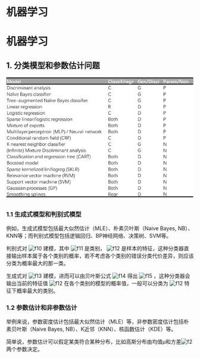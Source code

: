 # 机器学习
# 机器学习


## 1. 分类模型和参数估计问题

![ml_001.png](./ml_001.png)

### 1.1 生成式模型和判别式模型

例如，生成式模型包括最大似然估计（MLE）、朴素贝叶斯（Naive Bayes, NB）、KNN等；而判别式模型包括逻辑回归、BP神经网络、决策树、SVM等。

判别式对 ![f10] 建模，其中 ![f11] 是类别， ![f12] 是样本的特征，这种分类器直接输出样本属于各个类别的概率，若不考虑各个类别的错误分类代价差异，则应该分类为概率最大的那一类。

生成式对 ![f13] 建模，进而可以由贝叶斯公式 ![f14] 得出 ![f15] ，这种分类器会输出当前的特征值 ![f12] 在各个类别的模型的概率值，一般可以分类为 ![f12] 特征下概率最大的类别。

[f10]: http://chart.apis.google.com/chart?cht=tx&chl=P(c_i|\vec{x})
[f11]: http://chart.apis.google.com/chart?cht=tx&chl=c_i
[f12]: http://chart.apis.google.com/chart?cht=tx&chl=\vec{x}
[f13]: http://chart.apis.google.com/chart?cht=tx&chl=P(c_i,\vec{x})
[f14]: http://chart.apis.google.com/chart?cht=tx&chl=P(\vec{x}|c_i)=\frac{P(c_i,\vec{x})}{P(\vec{x})}
[f15]: http://chart.apis.google.com/chart?cht=tx&chl=P(\vec{x}|c_i)

### 1.2 参数估计和非参数估计


举例来说，参数密度估计包括最大似然估计（MLE）等，非参数密度估计包括朴素贝叶斯（Naive Bayes, NB）、K近邻（KNN）、核函数估计（KDE）等。

简单说，参数估计可以假定某类符合某种分布，比如高斯分布由均值μ和方差![f2]两个参数决定。








[f2]: http://chart.apis.google.com/chart?cht=tx&chl=\sum